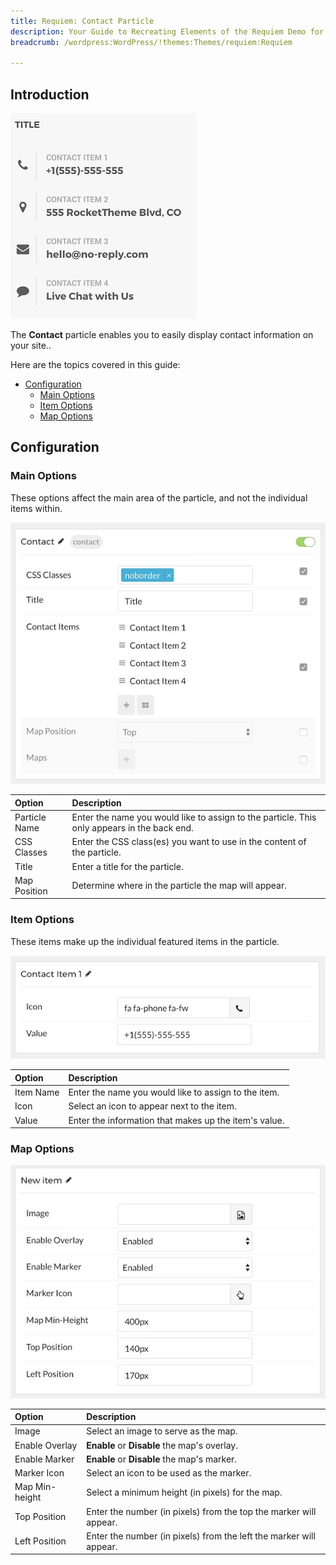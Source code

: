 ```yaml
---
title: Requiem: Contact Particle
description: Your Guide to Recreating Elements of the Requiem Demo for WordPress
breadcrumb: /wordpress:WordPress/!themes:Themes/requiem:Requiem

---
```


## Introduction

![](assets/particle_contact1.jpeg)

The **Contact** particle enables you to easily display contact information on your site..

Here are the topics covered in this guide:

* [Configuration](#configuration)
    - [Main Options](#main-options)
    - [Item Options](#item-options)
    - [Map Options](#map-options)

## Configuration

### Main Options 

These options affect the main area of the particle, and not the individual items within.

![](assets/particle_contact2.jpeg)

| Option        | Description                                                                                 |
| :-----        | :-----                                                                                      |
| Particle Name | Enter the name you would like to assign to the particle. This only appears in the back end. |
| CSS Classes   | Enter the CSS class(es) you want to use in the content of the particle.                     |
| Title         | Enter a title for the particle.                                                             |
| Map Position  | Determine where in the particle the map will appear.                                        |

### Item Options

These items make up the individual featured items in the particle.

![](assets/particle_contact3.jpeg)

| Option            | Description                                                                           |
| :-----            | :-----                                                                                |
| Item Name         | Enter the name you would like to assign to the item.                                  |
| Icon              | Select an icon to appear next to the item.                                            |
| Value             | Enter the information that makes up the item's value.                                 |

### Map Options

![](assets/particle_contact4.jpeg)

| Option         | Description                                                        |
| :-----         | :-----                                                             |
| Image          | Select an image to serve as the map.                               |
| Enable Overlay | **Enable** or **Disable** the map's overlay.                       |
| Enable Marker  | **Enable** or **Disable** the map's marker.                        |
| Marker Icon    | Select an icon to be used as the marker.                           |
| Map Min-height | Select a minimum height (in pixels) for the map.                   |
| Top Position   | Enter the number (in pixels) from the top the marker will appear.  |
| Left Position  | Enter the number (in pixels) from the left the marker will appear. |
